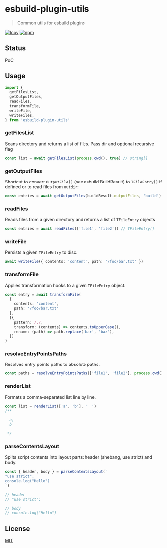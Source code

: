 # esbuild-plugin-utils
> Common utils for esbuild plugins

[![lcov](https://img.shields.io/badge/dynamic/json?url=https%3A%2F%2Fgithub.com%2Fantongolub%2Fmisc%2Freleases%2Fdownload%2Flcov%2Flcov-sum.json&query=%24.scopes.packages_esbuild_plugin_utils.max&label=lcov&color=brightgreen)](https://github.com/antongolub/misc/releases/download/lcov/lcov.info)
[![npm](https://img.shields.io/npm/v/esbuild-plugin-utils.svg?&color=white)](https://www.npmjs.com/package/esbuild-plugin-utils)

## Status
PoC

## Usage
```ts
import {
  getFilesList,
  getOutputFiles,
  readFiles,
  transformFile,
  writeFile,
  writeFiles,
} from 'esbuild-plugin-utils'
```

### getFilesList
Scans directory and returns a list of files. Pass dir and optional recursive flag
```ts
const list = await getFilesList(process.cwd(), true) // string[]
```

### getOutputFiles
Shortcut to convert `OutputFile[]` (see esbuild.BuildResult) to `TFileEntry[]` if defined or to read files from `outdir`:
```ts
const entries = await getOutputFiles(buildResult.outputFiles, 'build') // TFileEntry[]
```

### readFiles
Reads files from a given directory and returns a list of `TFileEntry` objects
```ts
const entries = await readFiles(['file1', 'file2']) // TFileEntry[]
```

### writeFile
Persists a given `TFileEntry` to disc.
```ts
await writeFile({ contents: 'content', path: '/foo/bar.txt' })
```

### transformFile
Applies transformation hooks to a given `TFileEntry` object.
```ts
const entry = await transformFile(
  {
    contents: 'content',
    path: '/foo/bar.txt'
  },
  [{
    pattern: /./,
    transform: (contents) => contents.toUpperCase(),
    rename: (path) => path.replace('bar', 'baz'),
  }]
)
```

### resolveEntryPointsPaths
Resolves entry points paths to absolute paths.
```ts
const paths = resolveEntryPointsPaths(['file1', 'file2'], process.cwd()) // string[]
```

### renderList
Formats a comma-separated list line by line.
```ts
const list = renderList(['a', 'b'], '  ')
/**

  a,
  b

 */
```

### parseContentsLayout
Splits script contents into layout parts: header (shebang, use strict) and body.
```ts
const { header, body } = parseContentsLayout(`
"use strict";
console.log("Hello")
`)

// header 
// "use strict";

// body
// console.log("Hello")
```

## License
[MIT](./LICENSE)
